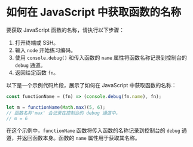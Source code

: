 # 如何在 JavaScript 中获取函数的名称

要获取 JavaScript 函数的名称，请执行以下步骤：

1. 打开终端或 SSH。
2. 输入 `node` 开始练习编码。
3. 使用 `console.debug()` 和传入函数的 `name` 属性将函数名称记录到控制台的 `debug` 通道。
4. 返回给定函数 `fn`。

以下是一个示例代码片段，展示了如何在 JavaScript 中获取函数的名称：

```js
const functionName = (fn) => (console.debug(fn.name), fn);

let m = functionName(Math.max)(5, 6);
// 函数名称'max' 会记录在控制台的 debug 通道中。
// m = 6
```

在这个示例中，`functionName` 函数将传入函数的名称记录到控制台的 `debug` 通道，并返回函数本身。函数的 `name` 属性用于获取其名称。
